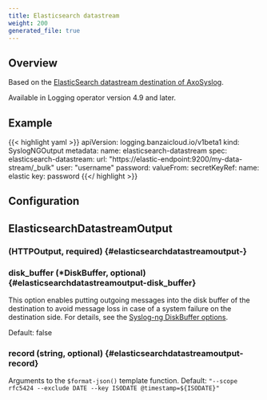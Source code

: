 ```yaml
---
title: Elasticsearch datastream
weight: 200
generated_file: true
---
```


## Overview

Based on the [ElasticSearch datastream destination of AxoSyslog](https://axoflow.com/docs/axosyslog-core/chapter-destinations/elasticsearch-data-stream/).

Available in Logging operator version 4.9 and later.

## Example

{{< highlight yaml >}}
apiVersion: logging.banzaicloud.io/v1beta1
kind: SyslogNGOutput
metadata:
  name: elasticsearch-datastream
spec:
  elasticsearch-datastream:
    url: "https://elastic-endpoint:9200/my-data-stream/_bulk"
    user: "username"
    password:
      valueFrom:
        secretKeyRef:
          name: elastic
          key: password
{{</ highlight >}}


## Configuration
## ElasticsearchDatastreamOutput

###  (HTTPOutput, required) {#elasticsearchdatastreamoutput-}


### disk_buffer (*DiskBuffer, optional) {#elasticsearchdatastreamoutput-disk_buffer}

This option enables putting outgoing messages into the disk buffer of the destination to avoid message loss in case of a system failure on the destination side. For details, see the [Syslog-ng DiskBuffer options](../disk_buffer/).

Default: false

### record (string, optional) {#elasticsearchdatastreamoutput-record}

Arguments to the `$format-json()` template function. Default: `"--scope rfc5424 --exclude DATE --key ISODATE @timestamp=${ISODATE}"` 



